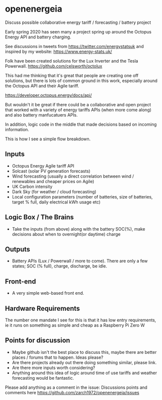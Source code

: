 # openenergeia
Discuss possible collaborative energy tariff / forecasting / battery project

Early spring 2020 has seen many a project spring up around the Octopus Energy API and battery charging.

See discussions in tweets from https://twitter.com/energystatsuk and inspired by my website: https://www.energy-stats.uk/

Folk have been created solutions for the Lux Inverter and the Tesla Powerwall.
https://github.com/celsworth/octolux

This had me thinking that it's great that people are creating one off solutions, but there is lots of common ground in this work, especially around the Octopus API and their Agile tariff.

https://developer.octopus.energy/docs/api/

But wouldn't it be great if there could be a collaborative and open project that worked with a variety of energy tariffs APIs (when more come along) and also battery manfucatuers APIs.

In addition, logic code in the middle that made decisions based on incoming information.

This is how I see a simple flow breakdown.

## Inputs
- Octopus Energy Agile tariff API
- Solcast (solar PV generation forecasts)
- Wind forecasting (usually a direct correlation between wind / renewables and cheaper prices on Agile)
- UK Carbon intensity
- Dark Sky (for weather / cloud forecasting)
- Local configuration parameters (number of batteries, size of batteries, target % full, daily electrical kWh usage etc)


## Logic Box / The Brains
- Take the inputs (from above) along with the battery SOC(%), make decisions about when to overnight(or daytime) charge


## Outputs
- Battery APIs (Lux / Powerwall / more to come).  There are only a few states; SOC (% full), charge, discharge, be idle.

## Front-end
- A very simple web-based front end.

## Hardware Requirements

The number one mandate I see for this is that it has low entry requirements, ie it runs on something as simple and cheap as a Raspberry Pi Zero W

## Points for discussion

- Maybe github isn't the best place to discuss this, maybe there are better places / forums that to happen.  Ideas please?
- Are there projects already out there doing something similar, please link.
- Are there more inputs worth considering?
- Anything around this idea of logic around time of use tariffs and weather forecasting would be fantastic.

Please add anything as a comment in the issue: Discussions points and comments here
https://github.com/zarch1972/openenergeia/issues
